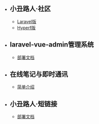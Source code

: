 [//]: # (- ## [demo]&#40;/{{version}}/demo&#41;)

- ## 小丑路人·社区
    - [Laravel版](/{{version}}/home)
    - [Hyperf版](/{{version}}/bbs-hyperf)
- ## laravel-vue-admin管理系统
    - [部署文档](/{{version}}/laravel-vue-admin)
- ## 在线笔记与即时通讯
    - [简单介绍](/{{version}}/notes-websocket)
- ## 小丑路人·短链接
    - [部署文档](/{{version}}/short-url)
